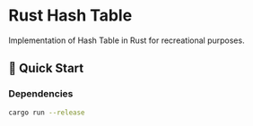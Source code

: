 # Rust Hash Table
Implementation of Hash Table in Rust for recreational purposes.

## 🚀 Quick Start

### Dependencies
```bash
cargo run --release
```
